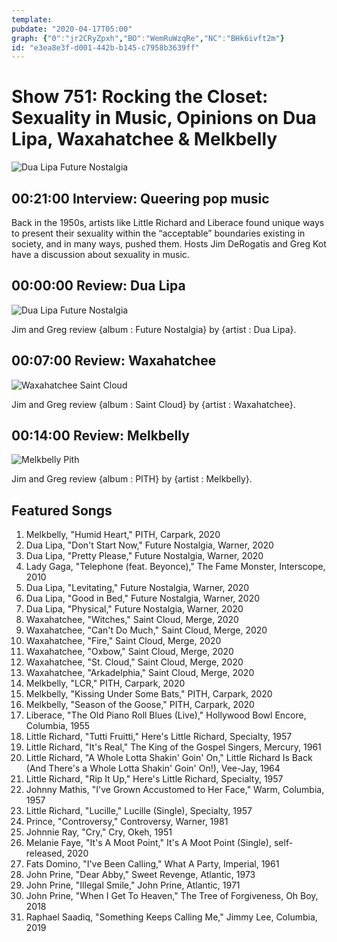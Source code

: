```yaml
---
template: 
pubdate: "2020-04-17T05:00"
graph: {"0":"jr2CRyZpxh","BO":"WemRuWzqRe","NC":"BHk6ivft2m"}
id: "e3ea8e3f-d001-442b-b145-c7958b3639ff"
---
```






# Show 751: Rocking the Closet: Sexuality in Music, Opinions on Dua Lipa, Waxahatchee & Melkbelly

![Dua Lipa Future Nostalgia](https://static.soundopinions.org/assets/751/1KO12.jpg)



## 00:21:00 Interview: Queering pop music

Back in the 1950s, artists like Little Richard and Liberace found unique ways to present their sexuality within the “acceptable” boundaries existing in society, and in many ways, pushed them. Hosts Jim DeRogatis and Greg Kot have a discussion about sexuality in music.



## 00:00:00 Review: Dua Lipa

![Dua Lipa Future Nostalgia](https://static.soundopinions.org/assets/751/1KO12.jpg)

Jim and Greg review {album : Future Nostalgia} by {artist : Dua Lipa}.



## 00:07:00 Review: Waxahatchee

![Waxahatchee Saint Cloud](https://static.soundopinions.org/assets/751/1UO12.jpg)

Jim and Greg review {album : Saint Cloud} by {artist : Waxahatchee}.



## 00:14:00 Review: Melkbelly

![Melkbelly Pith](https://static.soundopinions.org/assets/751/26C12.jpg)

Jim and Greg review {album : PITH} by {artist : Melkbelly}.



## Featured Songs

1. Melkbelly, "Humid Heart," PITH, Carpark, 2020
2. Dua Lipa, "Don't Start Now," Future Nostalgia, Warner, 2020
3. Dua Lipa, "Pretty Please," Future Nostalgia, Warner, 2020
4. Lady Gaga, "Telephone (feat. Beyonce)," The Fame Monster, Interscope, 2010
5. Dua Lipa, "Levitating," Future Nostalgia, Warner, 2020
6. Dua Lipa, "Good in Bed," Future Nostalgia, Warner, 2020
7. Dua Lipa, "Physical," Future Nostalgia, Warner, 2020
8. Waxahatchee, "Witches," Saint Cloud, Merge, 2020
9. Waxahatchee, "Can't Do Much," Saint Cloud, Merge, 2020
10. Waxahatchee, "Fire," Saint Cloud, Merge, 2020
11. Waxahatchee, "Oxbow," Saint Cloud, Merge, 2020
12. Waxahatchee, "St. Cloud," Saint Cloud, Merge, 2020
13. Waxahatchee, "Arkadelphia," Saint Cloud, Merge, 2020
14. Melkbelly, "LCR," PITH, Carpark, 2020
15. Melkbelly, "Kissing Under Some Bats," PITH, Carpark, 2020
16. Melkbelly, "Season of the Goose," PITH, Carpark, 2020
17. Liberace, "The Old Piano Roll Blues (Live)," Hollywood Bowl Encore, Columbia, 1955
18. Little Richard, "Tutti Fruitti," Here's Little Richard, Specialty, 1957
19. Little Richard, "It's Real," The King of the Gospel Singers, Mercury, 1961
20. Little Richard, "A Whole Lotta Shakin' Goin' On," Little Richard Is Back (And There's a Whole Lotta Shakin' Goin' On!), Vee-Jay, 1964
21. Little Richard, "Rip It Up," Here's Little Richard, Specialty, 1957
22. Johnny Mathis, "I've Grown Accustomed to Her Face," Warm, Columbia, 1957
23. Little Richard, "Lucille," Lucille (Single), Specialty, 1957
24. Prince, "Controversy," Controversy, Warner, 1981
25. Johnnie Ray, "Cry," Cry, Okeh, 1951
26. Melanie Faye, "It's A Moot Point," It's A Moot Point (Single), self-released, 2020
27. Fats Domino, "I've Been Calling," What A Party, Imperial, 1961
28. John Prine, "Dear Abby," Sweet Revenge, Atlantic, 1973
29. John Prine, "Illegal Smile," John Prine, Atlantic, 1971
30. John Prine, "When I Get To Heaven," The Tree of Forgiveness, Oh Boy, 2018
31. Raphael Saadiq, "Something Keeps Calling Me," Jimmy Lee, Columbia, 2019